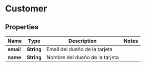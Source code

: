 # Customer

## Properties
Name | Type | Description | Notes
------------ | ------------- | ------------- | -------------
**email** | **String** | Email del dueño de la tarjeta | 
**name** | **String** | Nombre del dueño de la tarjeta | 
